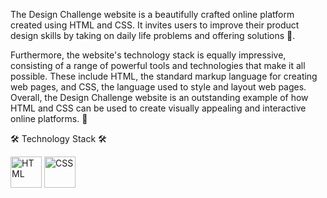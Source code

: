 The Design Challenge website is a beautifully crafted online platform created using HTML and CSS. 
It invites users to improve their product design skills by taking on daily life problems and offering solutions 🤗.
 
Furthermore, the website's technology stack is equally impressive, consisting of a range of powerful tools and technologies that make it all possible. These include HTML, the standard markup language for creating web pages, and CSS, the language used to style and layout web pages. 
Overall, the Design Challenge website is an outstanding example of how HTML and CSS can be used to create visually appealing and interactive online platforms.
 🤗 

🛠️ Technology Stack 🛠️


<img src="https://cdn.icon-icons.com/icons2/2107/PNG/512/file_type_html_icon_130541.png" alt="HTML" width="50"/>

<img src="https://cdn.icon-icons.com/icons2/2107/PNG/512/file_type_css_icon_130661.png" alt="CSS" width="50"/>

